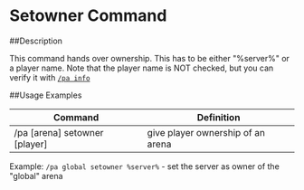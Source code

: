 # Setowner Command

##Description

This command hands over ownership. This has to be either "%server%" or a player name. Note that the player name is 
NOT checked, but you can verify it with [`/pa info`](../commands.md#arena-standard-commands)

##Usage Examples

Command |  Definition
------------- | -------------
/pa [arena] setowner [player] | give player ownership of an arena


Example: `/pa global setowner %server%` - set the server as owner of the "global" arena

